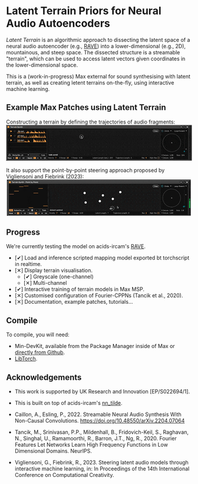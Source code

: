 # Latent Terrain Priors for Neural Audio Autoencoders

*Latent Terrain* is an algorithmic approach to dissecting the latent space of a neural audio autoencoder (e.g., [RAVE](https://github.com/acids-ircam/RAVE)) into a lower-dimensional (e.g., 2D), mountainous, and steep space. The dissected structure is a streamable "terrain", which can be used to access latent vectors given coordinates in the lower-dimensional space.

This is a (work-in-progress) Max external for sound synthesising with latent terrain, as well as creating letent terrains on-the-fly, using interactive machine learning.

## Example Max Patches using Latent Terrain  

Constructing a terrain by defining the trajectories of audio fragments:  
![cppn](./assets/terrain_training_cppn_s.gif)  

It also support the point-by-point steering approach proposed by Vigliensoni and Fiebrink (2023):    
![cppn](./assets/terrain_training_points_s.gif)  


## Progress   

We're currently testing the model on acids-ircam's [RAVE](https://github.com/acids-ircam/nn_tilde).  

- [✔︎] Load and inference scripted mapping model exported bt torchscript in realtime.   
- [✕︎] Display terrain visualisation.  
  - [✔︎] Greyscale (one-channel)  
  - [✕︎] Multi-channel  
- [✔︎] Interactive training of terrain models in Max MSP.   
- [✕︎] Customised configuration of Fourier-CPPNs (Tancik et al., 2020).  
- [✕︎] Documentation, example patches, tutorials...  

## Compile

To compile, you will need: 
 - Min-DevKit, available from the Package Manager inside of Max or [directly from Github](https://github.com/Cycling74/min-devkit).   
 - [LibTorch](https://pytorch.org/cppdocs/installing.html).  



## Acknowledgements

 - This work is supported by UK Research and Innovation [EP/S022694/1].

 - This is built on top of acids-ircam's [nn_tilde](https://github.com/acids-ircam/nn_tilde).  
 - Caillon, A., Esling, P., 2022. Streamable Neural Audio Synthesis With Non-Causal Convolutions. https://doi.org/10.48550/arXiv.2204.07064  
 - Tancik, M., Srinivasan, P.P., Mildenhall, B., Fridovich-Keil, S., Raghavan, N., Singhal, U., Ramamoorthi, R., Barron, J.T., Ng, R., 2020. Fourier Features Let Networks Learn High Frequency Functions in Low Dimensional Domains. NeurIPS.  
 - Vigliensoni, G., Fiebrink, R., 2023. Steering latent audio models through interactive machine learning, in: In Proceedings of the 14th International Conference on Computational Creativity.  

